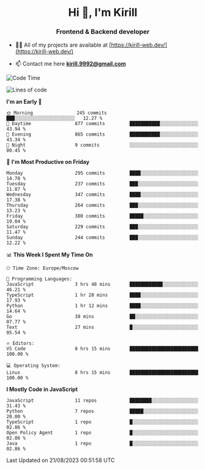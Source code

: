<h1 align="center">Hi 👋, I'm Kirill</h1>
<h3 align="center">Frontend & Backend developer</h3>

- 👨‍💻 All of my projects are available at [https://kirill-web.dev/](https://kirill-web.dev/)

- 📫 Contact me here **kirill.9992@gmail.com**











<!--START_SECTION:waka-->
![Code Time](http://img.shields.io/badge/Code%20Time-1%2C397%20hrs%2041%20mins-blue)

![Lines of code](https://img.shields.io/badge/From%20Hello%20World%20I%27ve%20Written-3.0%20million%20lines%20of%20code-blue)

**I'm an Early 🐤** 

```text
🌞 Morning                245 commits         ███░░░░░░░░░░░░░░░░░░░░░░   12.27 % 
🌆 Daytime                877 commits         ███████████░░░░░░░░░░░░░░   43.94 % 
🌃 Evening                865 commits         ███████████░░░░░░░░░░░░░░   43.34 % 
🌙 Night                  9 commits           ░░░░░░░░░░░░░░░░░░░░░░░░░   00.45 % 
```
📅 **I'm Most Productive on Friday** 

```text
Monday                   295 commits         ████░░░░░░░░░░░░░░░░░░░░░   14.78 % 
Tuesday                  237 commits         ███░░░░░░░░░░░░░░░░░░░░░░   11.87 % 
Wednesday                347 commits         ████░░░░░░░░░░░░░░░░░░░░░   17.38 % 
Thursday                 264 commits         ███░░░░░░░░░░░░░░░░░░░░░░   13.23 % 
Friday                   380 commits         █████░░░░░░░░░░░░░░░░░░░░   19.04 % 
Saturday                 229 commits         ███░░░░░░░░░░░░░░░░░░░░░░   11.47 % 
Sunday                   244 commits         ███░░░░░░░░░░░░░░░░░░░░░░   12.22 % 
```


📊 **This Week I Spent My Time On** 

```text
🕑︎ Time Zone: Europe/Moscow

💬 Programming Languages: 
JavaScript               3 hrs 48 mins       ████████████░░░░░░░░░░░░░   46.21 % 
TypeScript               1 hr 28 mins        ████░░░░░░░░░░░░░░░░░░░░░   17.93 % 
Python                   1 hr 12 mins        ████░░░░░░░░░░░░░░░░░░░░░   14.64 % 
Go                       38 mins             ██░░░░░░░░░░░░░░░░░░░░░░░   07.77 % 
Text                     27 mins             █░░░░░░░░░░░░░░░░░░░░░░░░   05.54 % 

🔥 Editors: 
VS Code                  8 hrs 15 mins       █████████████████████████   100.00 % 

💻 Operating System: 
Linux                    8 hrs 15 mins       █████████████████████████   100.00 % 
```

**I Mostly Code in JavaScript** 

```text
JavaScript               11 repos            ████████░░░░░░░░░░░░░░░░░   31.43 % 
Python                   7 repos             █████░░░░░░░░░░░░░░░░░░░░   20.00 % 
TypeScript               1 repo              █░░░░░░░░░░░░░░░░░░░░░░░░   02.86 % 
Open Policy Agent        1 repo              █░░░░░░░░░░░░░░░░░░░░░░░░   02.86 % 
Java                     1 repo              █░░░░░░░░░░░░░░░░░░░░░░░░   02.86 % 
```




 Last Updated on 21/08/2023 00:51:58 UTC
<!--END_SECTION:waka-->

